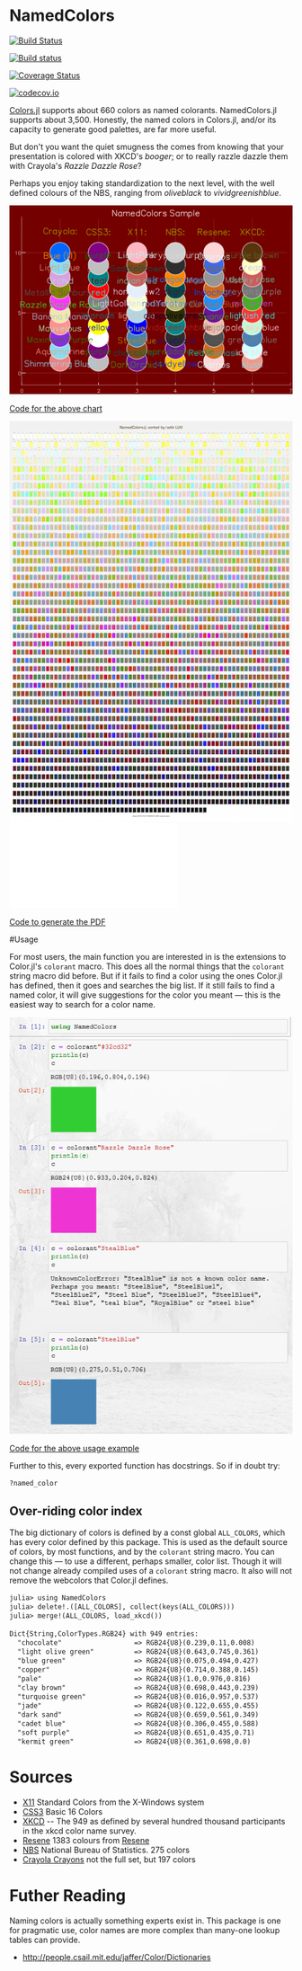 # NamedColors

[![Build Status](https://travis-ci.org/JuliaGraphics/NamedColors.jl.svg?branch=master)](https://travis-ci.org/oxinabox/NamedColors.jl)

[![Build status](https://ci.appveyor.com/api/projects/status/st69c4d3j8wt4sdk?svg=true)](https://ci.appveyor.com/project/oxinabox/namedcolors-jl)


[![Coverage Status](https://coveralls.io/repos/JuliaGraphics/NamedColors.jl/badge.svg?branch=master&service=github)](https://coveralls.io/github/oxinabox/NamedColors.jl?branch=master)

[![codecov.io](http://codecov.io/github/JuliaGraphics/NamedColors.jl/coverage.svg?branch=master)](http://codecov.io/github/oxinabox/NamedColors.jl?branch=master)

[Colors.jl](https://github.com/JuliaGraphics/Colors.jl#color-parsing) supports about 660 colors as named colorants. NamedColors.jl supports about 3,500. Honestly, the named colors in Colors.jl, and/or its capacity to generate good palettes, are far more useful.

But don't you want the quiet smugness the comes from knowing that your presentation is colored with XKCD's *booger*; or to really razzle dazzle them with Crayola's *Razzle Dazzle Rose*?

Perhaps you enjoy taking standardization to the next level, with the well defined colours of the NBS, ranging from *oliveblack* to  *vividgreenishblue*.

![A plot showing a random sample of colors from each set](proto/demo.png)

[Code for the above chart](proto/DemoChart.ipynb)

![Chart showing all colors sorted by Luv luminance](docs/namedcolors.png)
![Link to full size PDF](docs/namedcolors.pdf)

[Code to generate the PDF](proto/generate-swatch-chart.jl)

#Usage

For most users, the main function you are interested in is the extensions to Color.jl's `colorant` macro.
This does all the normal things that the `colorant` string macro did before.
But if it fails to find a color using the ones Color.jl has defined, then it goes and searches the big list.
If it still fails to find a named color, it will give suggestions for the color you meant — this is the easiest way to search for a color name.

![Image showing usage](proto/usage.PNG)

[Code for the above usage example](proto/Usage.ipynb)

Further to this, every exported function has docstrings.
So if in doubt try:

```
?named_color
```


## Over-riding color index
The big dictionary of colors is defined by a const global `ALL_COLORS`, which has every color defined by this package.
This is used as the default source of colors, by most functions, and by the `colorant` string macro.
You can change this — to use a different, perhaps smaller, color list.
Though it will not change already compiled uses of a `colorant` string macro. It also will not remove the webcolors that Color.jl defines.

```
julia> using NamedColors
julia> delete!.([ALL_COLORS], collect(keys(ALL_COLORS)))
julia> merge!(ALL_COLORS, load_xkcd())

Dict{String,ColorTypes.RGB24} with 949 entries:
  "chocolate"                  => RGB24{U8}(0.239,0.11,0.008)
  "light olive green"          => RGB24{U8}(0.643,0.745,0.361)
  "blue green"                 => RGB24{U8}(0.075,0.494,0.427)
  "copper"                     => RGB24{U8}(0.714,0.388,0.145)
  "pale"                       => RGB24{U8}(1.0,0.976,0.816)
  "clay brown"                 => RGB24{U8}(0.698,0.443,0.239)
  "turquoise green"            => RGB24{U8}(0.016,0.957,0.537)
  "jade"                       => RGB24{U8}(0.122,0.655,0.455)
  "dark sand"                  => RGB24{U8}(0.659,0.561,0.349)
  "cadet blue"                 => RGB24{U8}(0.306,0.455,0.588)
  "soft purple"                => RGB24{U8}(0.651,0.435,0.71)
  "kermit green"               => RGB24{U8}(0.361,0.698,0.0)
```

# Sources

 - [X11](https://en.wikipedia.org/wiki/X11_color_names) Standard Colors from the X-Windows system
 - [CSS3](https://www.w3.org/TR/css3-color/) Basic 16 Colors
 - [XKCD](https://blog.xkcd.com/2010/05/03/color-survey-results/) -- The 949 as defined by several hundred thousand participants in the xkcd color name survey.
 - [Resene](http://people.csail.mit.edu/jaffer/Color/resenecolours.txt)  1383 colours from [Resene](http://www.resene.co.nz)
 - [NBS](http://people.csail.mit.edu/jaffer/Color/Dictionaries#nbs-anthus) National Bureau of Statistics. 275 colors
 - [Crayola Crayons](https://en.wikipedia.org/wiki/List_of_Crayola_crayon_colors)  not the full set, but 197 colors

# Futher Reading
Naming colors is actually something experts exist in.
This package is one for pragmatic use, color names are more complex than many-one lookup tables can provide.

 - http://people.csail.mit.edu/jaffer/Color/Dictionaries
